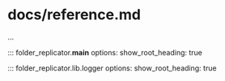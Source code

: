 # docs/reference.md

...

::: folder_replicator.__main__
    options:
        show_root_heading: true

::: folder_replicator.lib.logger
    options:
        show_root_heading: true
